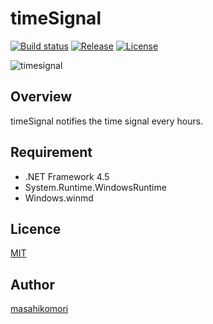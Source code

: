 # timeSignal

[![Build status](https://ci.appveyor.com/api/projects/status/f3743jvuxyxn456i?svg=true)](https://ci.appveyor.com/project/masahikomori/timesignal)
[![Release](https://img.shields.io/github/release/masahikomori/timeSignal.svg)](https://github.com/masahikomori/timeSignal/releases/latest)
[![License](https://img.shields.io/github/license/masahikomori/timeSignal.svg)](https://github.com/masahikomori/timeSignal/blob/master/LICENSE)

![timesignal](https://cloud.githubusercontent.com/assets/7507701/20861633/1f1cbb70-b9d8-11e6-8246-6bad395b6f6a.png)

## Overview
timeSignal notifies the time signal every hours.

## Requirement
- .NET Framework 4.5
- System.Runtime.WindowsRuntime
- Windows.winmd

## Licence

[MIT](https://github.com/masahikomori/timeSignal/blob/master/LICENSE)

## Author

[masahikomori](https://github.com/masahikomori)
